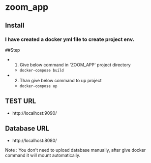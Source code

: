 # zoom_app

## Install 

### I have created a docker yml file to create project env. 

##Step 

 - 1. Give below command in 'ZOOM_APP' project directory 
    - `docker-compose build`
 - 2. Than give below command to up project 
    - `docker-compose up`

## TEST URL 

- http://localhost:9090/

## Database URL 

- http://localhost:8080/

Note : You don't need to upload database manually, after give docker command it will mount automatically. 

